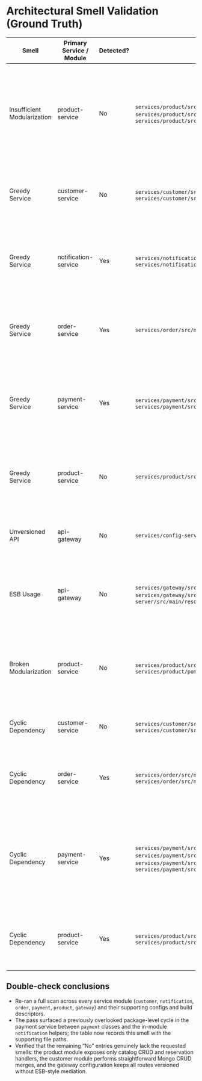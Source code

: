# Architectural Smell Validation (Ground Truth)

| Smell | Primary Service / Module | Detected? | Code File Path (if applicable) | Code Line(s) | Labeling justification in details |
| --- | --- | --- | --- | --- | --- |
| Insufficient Modularization | product-service | No | `services/product/src/main/java/com/elsebaey/ecommerce/product/ProductController.java`; `services/product/src/main/java/com/elsebaey/ecommerce/product/ProductService.java`; `services/product/src/main/java/com/elsebaey/ecommerce/product/ProductRepository.java` | ProductController:L1-L44; ProductService:L1-L66; ProductRepository:L1-L9 | The product module only exposes catalog CRUD and stock reservation endpoints over `/api/v1/products`, and every handler delegates to a single repository without bundling unrelated subdomains (for example, there is no category controller or pricing workflow), so the module stays within its bounded context. |
| Greedy Service | customer-service | No | `services/customer/src/main/java/com/elsebaey/ecommerce/customer/CustomerController.java`; `services/customer/src/main/java/com/elsebaey/ecommerce/customer/CustomerService.java` | CustomerController:L1-L52; CustomerService:L1-L65 | Customer operations are limited to Mongo-backed CRUD and simple field merges; the service never orchestrates cross-context logic or downstream calls, so it does not accumulate multiple responsibilities. |
| Greedy Service | notification-service | Yes | `services/notification/src/main/java/com/elsebaey/ecommerce/kafka/NotificationConsumer.java`; `services/notification/src/main/java/com/elsebaey/ecommerce/email/EmailService.java` | NotificationConsumer:L1-L66; EmailService:L1-L100 | The notification service consumes payment and order Kafka topics, persists notification entities, and directly drives SMTP email dispatch, centralizing message handling, persistence, and delivery concerns in one module. |
| Greedy Service | order-service | Yes | `services/order/src/main/java/com/elsebaey/ecommerce/order/OrderService.java` | OrderService:L1-L83 | `OrderService.createOrder` coordinates customer lookup, product reservation, order persistence, order-line creation, payment capture, and Kafka confirmations in one transaction script, spanning several bounded contexts. |
| Greedy Service | payment-service | Yes | `services/payment/src/main/java/com/elsebaey/ecommerce/payment/PaymentService.java`; `services/payment/src/main/java/com/elsebaey/ecommerce/notification/NotificationProducer.java` | PaymentService:L1-L27; NotificationProducer:L1-L24 | Payment creation both persists the transaction and constructs notification payloads before sending them over Kafka, so the payment module owns payment and notification orchestration responsibilities simultaneously. |
| Greedy Service | product-service | No | `services/product/src/main/java/com/elsebaey/ecommerce/product/ProductService.java` | ProductService:L1-L66 | ProductService mediates repository calls to create products, reserve inventory, and map DTOs; it never calls external services or coordinates other bounded contexts, so it does not behave as a greedy orchestrator. |
| Unversioned API | api-gateway | No | `services/config-server/src/main/resources/configurations/gateway-service.yml` | gateway-service.yml:L1-L28 | Every Spring Cloud Gateway route is explicitly prefixed with `/api/v1/...`, so the gateway publishes only versioned HTTP entry points. |
| ESB Usage | api-gateway | No | `services/gateway/src/main/java/com/elsebaey/gateway/GatewayApplication.java`; `services/gateway/src/main/java/com/elsebaey/gateway/security/SecurityConfig.java`; `services/config-server/src/main/resources/configurations/gateway-service.yml` | GatewayApplication:L1-L11; SecurityConfig:L1-L24; gateway-service.yml:L1-L28 | The gateway module just boots Spring Cloud Gateway with security filters and static route definitions; it does not host message translators, orchestrations, or asynchronous mediation typical of an ESB. |
| Broken Modularization | product-service | No | `services/product/src/main/java/com/elsebaey/ecommerce/product/ProductService.java`; `services/product/pom.xml` | ProductService:L1-L66; pom.xml:L1-L133 | ProductService restricts itself to catalog persistence, and the Maven module only depends on Spring, JPA, validation, and observability starters—there are no foreign bounded-context packages or notification/email classes embedded here. |
| Cyclic Dependency | customer-service | No | `services/customer/src/main/java/com/elsebaey/ecommerce/customer/Customer.java`; `services/customer/src/main/java/com/elsebaey/ecommerce/customer/Address.java` | Customer:L1-L20; Address:L1-L17 | Customer embeds Address as a value object, but Address never references Customer, so the package graph remains acyclic. |
| Cyclic Dependency | order-service | Yes | `services/order/src/main/java/com/elsebaey/ecommerce/order/Order.java`; `services/order/src/main/java/com/elsebaey/ecommerce/orderline/OrderLine.java` | Order:L1-L40; OrderLine:L1-L24 | `Order` keeps a collection of `OrderLine` entities mapped by `order`, while each `OrderLine` holds a `ManyToOne` back to `Order`, forming a bidirectional dependency cycle between the two packages. |
| Cyclic Dependency | payment-service | Yes | `services/payment/src/main/java/com/elsebaey/ecommerce/payment/PaymentService.java`; `services/payment/src/main/java/com/elsebaey/ecommerce/notification/NotificationProducer.java`; `services/payment/src/main/java/com/elsebaey/ecommerce/notification/PaymentNotificationRequest.java`; `services/payment/src/main/java/com/elsebaey/ecommerce/payment/PaymentMethod.java` | PaymentService:L1-L30; NotificationProducer:L1-L24; PaymentNotificationRequest:L1-L15; PaymentMethod:L1-L9 | `PaymentService` imports the notification package to publish Kafka messages, while `PaymentNotificationRequest` in that package depends on the `PaymentMethod` enum from the payment package, so the module’s `payment` and `notification` packages depend on each other, forming a compile-time cycle. |
| Cyclic Dependency | product-service | Yes | `services/product/src/main/java/com/elsebaey/ecommerce/product/Product.java`; `services/product/src/main/java/com/elsebaey/ecommerce/category/Category.java` | Product:L1-L28; Category:L1-L24 | `Product` references `Category` via `@ManyToOne`, and `Category` maintains a `List<Product>` with `@OneToMany`, creating a bidirectional entity dependency within the module. |

## Double-check conclusions

- Re-ran a full scan across every service module (`customer`, `notification`, `order`, `payment`, `product`, `gateway`) and their supporting configs and build descriptors.
- The pass surfaced a previously overlooked package-level cycle in the payment service between `payment` classes and the in-module `notification` helpers; the table now records this smell with the supporting file paths.
- Verified that the remaining “No” entries genuinely lack the requested smells: the product module exposes only catalog CRUD and reservation handlers, the customer module performs straightforward Mongo CRUD merges, and the gateway configuration keeps all routes versioned without ESB-style mediation.
